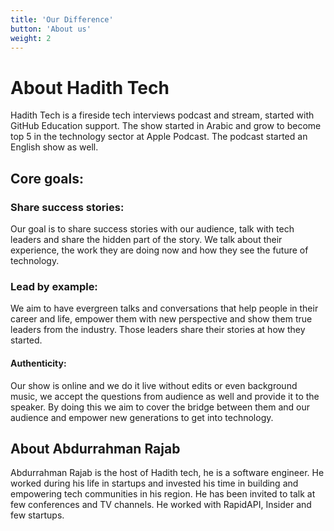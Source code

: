 ```yaml
---
title: 'Our Difference'
button: 'About us'
weight: 2
---
```


# About Hadith Tech
Hadith Tech is a fireside tech interviews podcast and stream, started with GitHub Education support. The show started in Arabic and grow to become top 5 in the technology sector at Apple Podcast. The podcast started an English show as well.

## Core goals:
### Share success stories:
Our goal is to share success stories with our audience, talk with tech leaders and share the hidden part of the story. We talk about their experience, the work they are doing now and how they see the future of technology.

### Lead by example:
We aim to have evergreen talks and conversations that help people in their career and life, empower them with new perspective and show them true leaders from the industry. Those leaders share their stories at how they started.

#### Authenticity:
Our show is online and we do it live without edits or even background music, we accept the questions from audience as well and provide it to the speaker. By doing this we aim to cover the bridge between them and our audience and empower new generations to get into technology.

## About Abdurrahman Rajab
Abdurrahman Rajab is the host of Hadith tech, he is a software engineer. He worked during his life in startups and invested his time in building and empowering tech communities in his region. He has been invited to talk at few conferences and TV channels. He worked with RapidAPI, Insider and few startups.